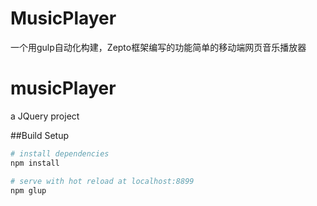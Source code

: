 # MusicPlayer
一个用gulp自动化构建，Zepto框架编写的功能简单的移动端网页音乐播放器

# musicPlayer
a JQuery project

##Build Setup
```bash
# install dependencies
npm install

# serve with hot reload at localhost:8899
npm glup

